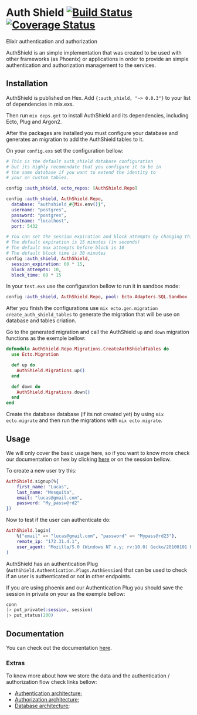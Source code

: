 # Auth Shield [![Build Status](https://travis-ci.com/lcpojr/auth_shield.svg?branch=master)](https://travis-ci.com/lcpojr/auth_shield) [![Coverage Status](https://coveralls.io/repos/github/lcpojr/auth_shield/badge.svg?branch=master)](https://coveralls.io/github/lcpojr/auth_shield?branch=master)

Elixir authentication and authorization

AuthShield is an simple implementation that was created to be used with other frameworks (as Phoenix) or applications in order to provide an simple authentication and authorization management to the services.

## Installation

AuthShield is published on Hex. Add `{:auth_shield, "~> 0.0.3"}` to your list of dependencies in mix.exs.

Then run `mix deps.get` to install AuthShield and its dependencies, including Ecto, Plug and Argon2.

After the packages are installed you must configure your database and generates an migration to add the AuthShield tables to it.

On your `config.exs` set the configuration bellow:

```elixir
# This is the default auth_shield database configuration
# but its highly recomendate that you configure it to be in
# the same database if you want to extend the identity to
# your on custom tables.

config :auth_shield, ecto_repos: [AuthShield.Repo]

config :auth_shield, AuthShield.Repo,
  database: "authshield_#{Mix.env()}",
  username: "postgres",
  password: "postgres",
  hostname: "localhost",
  port: 5432

# You can set the session expiration and block attempts by changing this config
# The default expiration is 15 minutes (in seconds)
# The default max attempts before block is 10
# The default block time is 30 minutes
config :auth_shield, AuthShield,
  session_expiration: 60 * 15,
  block_attempts: 10,
  block_time: 60 * 15
```

In your `test.exs` use the configuration bellow to run it in sandbox mode:

```elixir
config :auth_shield, AuthShield.Repo, pool: Ecto.Adapters.SQL.Sandbox
```

After you finish the configurations use `mix ecto.gen.migration create_auth_shield_tables` to generate the migration that will be use on database and tables criation.

Go to the generated migration and call the AuthShield `up` and `down` migration functions as the exemple bellow:

```elixir
defmodule AuthShield.Repo.Migrations.CreateAuthShieldTables do
  use Ecto.Migration

  def up do
    AuthShield.Migrations.up()
  end

  def down do
    AuthShield.Migrations.down()
  end
end
```

Create the database database (if its not created yet) by using `mix ecto.migrate` and
then run the migrations with `mix ecto.migrate`.

## Usage

We will only cover the basic usage here, so if you want to know more check our documentation on hex by clicking [here](https://hexdocs.pm/auth_shield/AuthShield.html) or on the session bellow.

To create a new user try this:

```elixir
AuthShield.signup(%{
    first_name: "Lucas",
    last_name: "Mesquita",
    email: "lucas@gmail.com",
    password: "My_passw@rd2"
})
```

Now to test if the user can authenticate do:

```elixir
AuthShield.login(
    %{"email" => "lucas@gmail.com", "password" => "Mypass@rd23"},
    remote_ip: "172.31.4.1",
    user_agent: "Mozilla/5.0 (Windows NT x.y; rv:10.0) Gecko/20100101 Firefox/10.0"
)
```

AuthShield has an authentication Plug (`AuthShield.Authentication.Plugs.AuthSession`) that can
be used to check if an user is authenticated or not in other endpoints.

If you are using phoenix and our Authentication Plug you should save the session in private on
your as the exemple bellow:

```elixir
conn
|> put_private(:session, session)
|> put_status(200)
```

## Documentation

You can check out the documentation [here](https://hexdocs.pm/auth_shield/AuthShield.html).

### Extras

To know more about how we store the data and the authentication / authorization flow check links bellow:

- [Authentication architecture](https://github.com/lcpojr/auth_shield/blob/master/docs/authentication.md);
- [Authorization architecture](https://github.com/lcpojr/auth_shield/blob/master/docs/authorization.md);
- [Database architecture](https://github.com/lcpojr/auth_shield/blob/master/docs/database.md);
